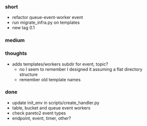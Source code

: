 ### short

- refactor queue-event-worker event
- run migrate_infra.py on templates
- new tag 0.1
 
### medium

### thoughts

- adds templates/workers subdir for event, topic?
  - no I seem to remember I designed it assuming a flat directory structure
  - remember old template names

### done

- update init_env in scripts/create_handler.py
- table, bucket and queue event workers
- check pareto2 event types
- endpoint, event, timer, other?
